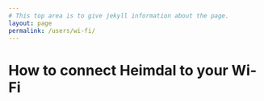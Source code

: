 ```yaml
---
# This top area is to give jekyll information about the page.
layout: page
permalink: /users/wi-fi/
---
```


# How to connect Heimdal to your Wi-Fi

